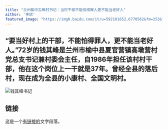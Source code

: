 ```yaml
---
title: "兰州榆中古稀村书记：当村干部不能怕得罪人更不能当老好人"
aithor: '李欣'
featured_image: "https://img0.baidu.com/it/u=592101652,6770562&fm=253&fmt=auto&app=138&f=JPEG?w=685&h=500"
---
```


## “要当好村上的干部，不能怕得罪人，更不能当老好人。”72岁的钱其峰是兰州市榆中县夏官营镇高墩营村党总支书记兼村委会主任，自1986年担任该村村干部，他在这个岗位上一干就是37年。曾经全县的落后村，现在成为全县的小康村、全国文明村。

![钱其峰书记](https://www.srdice.net/uploads/allimg/20230901/1-230Z1220000341.png)

## 链接

这是一个[有链接的](https://www.baidu.com/link?url=9gMoebkcCsy4NkSWAKy92OaepIx5YdQjxSrV2dgaNBNF0JHmEtzNWCHa-MqZbDHQSH3m4ycbNkXjON030doa8m2sRx5CN7YK1uciHnJXXkO&wd=&eqid=f27fba610044ee7200000003658449c3)文字段落。